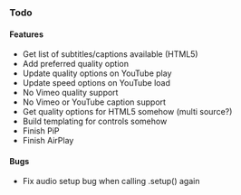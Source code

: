 ### Todo

#### Features
- Get list of subtitles/captions available (HTML5)
- Add preferred quality option
- Update quality options on YouTube play
- Update speed options on YouTube load
- No Vimeo quality support
- No Vimeo or YouTube caption support
- Get quality options for HTML5 somehow (multi source?)
- Build templating for controls somehow
- Finish PiP
- Finish AirPlay

#### Bugs
- Fix audio setup bug when calling .setup() again